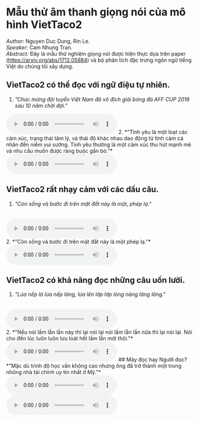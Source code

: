 # Mẫu thử âm thanh giọng nói của mô hình VietTaco2 ##
*Author:* Nguyen Duc Dung, Rin Le.
<br>
*Speaker:* Cam Nhung Tran.
<br>
*Abstract:* Đây là mẫu thử nghiệm giọng nói được hiện thực dựa trên paper (https://arxiv.org/abs/1712.05884) và bộ phân tích đặc trưng ngôn ngữ tiếng Việt do chúng tôi xây dựng.

## VietTaco2 có thể  đọc với ngữ điệu tự nhiên.
1. *”Chúc mừng đội tuyển Việt Nam đã vô địch giải bóng đá AFF CUP
2018 sau 10 năm chời đợi.”*
<audio controls>
  <source src="audio/tunhien/1.wav" type="audio/wav">
Your browser does not support the audio element.
</audio>
2. *”Tình yêu là một loạt các cảm xúc, trạng thái tâm lý, và thái độ khác nhau dao động từ tình cảm cá nhân đến niềm vui sướng. Tình yêu thường là một cảm xúc thu hút mạnh mẽ và nhu cầu muốn được ràng buộc gắn bó.”*
<audio controls>
  <source src="audio/tunhien/2.wav" type="audio/wav">
Your browser does not support the audio element.
</audio>


## VietTaco2 rất nhạy cảm với các dấu câu.
1. *"Còn sống và bước đi trên mặt đất này là một, phép lạ."*
<br>
<audio controls>
  <source src="audio/daucau/co.wav" type="audio/wav">
Your browser does not support the audio element.
</audio>
<br>
2. *"Còn sống và bước đi trên mặt đất này là một phép lạ."*
<br>
<audio controls>
  <source src="audio/daucau/khong.wav" type="audio/wav">
Your browser does not support the audio element.
</audio>

## VietTaco2 có khả năng đọc những câu uốn lưỡi.
1. *"Lúa nếp là lúa nếp làng, lúa lên lớp lớp lòng nàng lâng lâng."*
<br>
<audio controls>
  <source src="audio/liuluoi/5.wav" type="audio/wav">
Your browser does not support the audio element.
</audio>
<br>
2. *"Nếu nói lầm lẫn lần này thì lại nói lại nói lầm lẫn lần nữa thì lại nói lại. Nói cho đến lúc luôn luôn lưu loát hết lầm lẫn mới thôi."*
<br>
<audio controls>
  <source src="audio/liuluoi/10.wav" type="audio/wav">
Your browser does not support the audio element.
</audio>
## Máy đọc hay Người đọc?
*"Mặc dù trình độ học vấn không cao nhưng ông đã trở thành một trong những nhà tài chính uy tín nhất ở Mỹ."*
<br>
<audio controls>
  <source src="audio/human/1.wav" type="audio/wav">
Your browser does not support the audio element.
</audio>
<br>
<audio controls>
  <source src="audio/human/2.wav" type="audio/wav">
Your browser does not support the audio element.
</audio>



